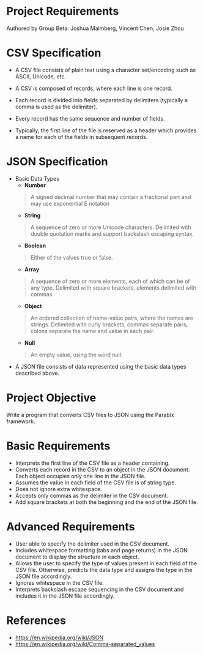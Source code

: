 # Project Requirements

Authored by Group Beta: Joshua Malmberg, Vincent Chen, Josie Zhou

# CSV Specification

+ A CSV file consists of plain text using a character set/encoding such as ASCII, Unicode, etc.

+ A CSV is composed of records, where each line is one record.

+ Each record is divided into fields separated by delimiters (typically a comma is used as the delimiter).

+ Every record has the same sequence and number of fields.

+ Typically, the first line of the file is reserved as a header which provides a name for each of the fields in subsequent records.

# JSON Specification
+ Basic Data Types
    - **Number**
    > A signed decimal number that may contain a fractional part and may use exponential E notation
    - **String**
    > A sequence of zero or more Unicode characters. Delimited with double quotation marks and support backslash escaping syntax.
    - **Boolean**
    > Either of the values true or false.
    - **Array**
    > A sequence of zero or more elements, each of which can be of any type. Delimited with square brackets, elements delimited with commas.
    - **Object**
    > An ordered collection of name-value pairs, where the names are strings. Delimited with curly brackets, commas separate pairs, colons separate the name and value in each pair.
    - **Null**
    > An empty value, using the word null.
+ A JSON file consists of data represented using the basic data types described above.

# Project Objective

Write a program that converts CSV files to JSON using the Parabix framework.

# Basic Requirements

-	Interprets the first line of the CSV file as a header containing.
-	Converts each record in the CSV to an object in the JSON document. Each object occupies only one line in the JSON file.
-	Assumes the value in each field of the CSV file is of string type.
-	Does not ignore extra whitespace.
-	Accepts only commas as the delimiter in the CSV document.
-	Add square brackets at both the beginning and the end of the JSON file.
# Advanced Requirements
-	User able to specify the delimiter used in the CSV document.
-	Includes whitespace formatting (tabs and page returns) in the JSON document to display the structure in each object.
-	Allows the user to specify the type of values present in each field of the CSV file. Otherwise, predicts the data type and assigns the type in the JSON file accordingly.
-	Ignores whitespace in the CSV file.
-	Interprets backslash escape sequencing in the CSV document and includes it in the JSON file accordingly.
# References

- https://en.wikipedia.org/wiki/JSON
- https://en.wikipedia.org/wiki/Comma-separated_values
